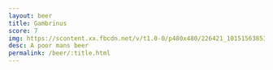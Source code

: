 ```yaml
---
layout: beer
title: Gambrinus
score: 7
img: https://scontent.xx.fbcdn.net/v/t1.0-0/p480x480/226421_10151563853523745_546548236_n.jpg?oh=33ade939623f64b32f095f7c5c4ebf85&oe=586FABB4
desc: A poor mans beer
permalink: /beer/:title.html
---
```


